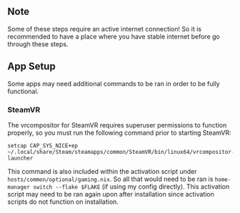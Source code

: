 ## Note
Some of these steps require an active internet connection! So it is recommended to have a place where you have stable internet before go through these steps.

## App Setup
Some apps may need additional commands to be ran in order to be fully functional.

### SteamVR
The vrcompositor for SteamVR requires superuser permissions to function properly, so you must run the following command prior to starting SteamVR:
```
setcap CAP_SYS_NICE+ep ~/.local/share/Steam/steamapps/common/SteamVR/bin/linux64/vrcompositor-launcher
```
This command is also included within the activation script under `hosts/common/optional/gaming.nix`. So all that would need to be ran is `home-manager switch --flake $FLAKE` (if using my config directly). This activation script may need to be ran again upon after installation since activation scripts do not function on installation.
